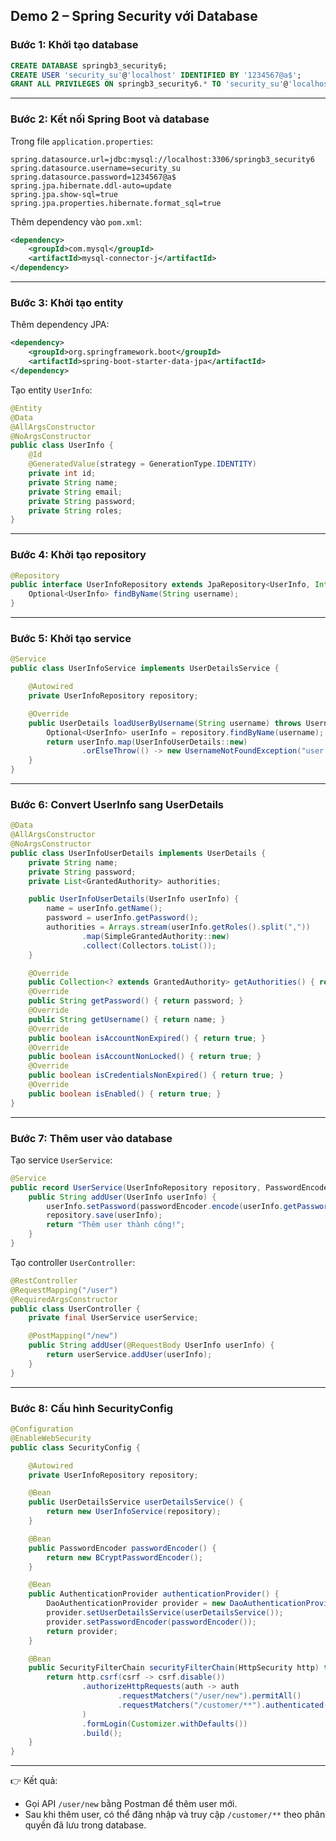 ## Demo 2 – Spring Security với Database

### Bước 1: Khởi tạo database
```sql
CREATE DATABASE springb3_security6;
CREATE USER 'security_su'@'localhost' IDENTIFIED BY '1234567@a$';
GRANT ALL PRIVILEGES ON springb3_security6.* TO 'security_su'@'localhost';
```

---

### Bước 2: Kết nối Spring Boot và database
Trong file `application.properties`:
```properties
spring.datasource.url=jdbc:mysql://localhost:3306/springb3_security6
spring.datasource.username=security_su
spring.datasource.password=1234567@a$
spring.jpa.hibernate.ddl-auto=update
spring.jpa.show-sql=true
spring.jpa.properties.hibernate.format_sql=true
```

Thêm dependency vào `pom.xml`:
```xml
<dependency>
    <groupId>com.mysql</groupId>
    <artifactId>mysql-connector-j</artifactId>
</dependency>
```

---

### Bước 3: Khởi tạo entity
Thêm dependency JPA:
```xml
<dependency>
    <groupId>org.springframework.boot</groupId>
    <artifactId>spring-boot-starter-data-jpa</artifactId>
</dependency>
```

Tạo entity `UserInfo`:
```java
@Entity
@Data
@AllArgsConstructor
@NoArgsConstructor
public class UserInfo {
    @Id
    @GeneratedValue(strategy = GenerationType.IDENTITY)
    private int id;
    private String name;
    private String email;
    private String password;
    private String roles;
}
```

---

### Bước 4: Khởi tạo repository
```java
@Repository
public interface UserInfoRepository extends JpaRepository<UserInfo, Integer> {
    Optional<UserInfo> findByName(String username);
}
```

---

### Bước 5: Khởi tạo service
```java
@Service
public class UserInfoService implements UserDetailsService {

    @Autowired
    private UserInfoRepository repository;

    @Override
    public UserDetails loadUserByUsername(String username) throws UsernameNotFoundException {
        Optional<UserInfo> userInfo = repository.findByName(username);
        return userInfo.map(UserInfoUserDetails::new)
                .orElseThrow(() -> new UsernameNotFoundException("user not found: " + username));
    }
}
```

---

### Bước 6: Convert UserInfo sang UserDetails
```java
@Data
@AllArgsConstructor
@NoArgsConstructor
public class UserInfoUserDetails implements UserDetails {
    private String name;
    private String password;
    private List<GrantedAuthority> authorities;

    public UserInfoUserDetails(UserInfo userInfo) {
        name = userInfo.getName();
        password = userInfo.getPassword();
        authorities = Arrays.stream(userInfo.getRoles().split(","))
                .map(SimpleGrantedAuthority::new)
                .collect(Collectors.toList());
    }

    @Override
    public Collection<? extends GrantedAuthority> getAuthorities() { return authorities; }
    @Override
    public String getPassword() { return password; }
    @Override
    public String getUsername() { return name; }
    @Override
    public boolean isAccountNonExpired() { return true; }
    @Override
    public boolean isAccountNonLocked() { return true; }
    @Override
    public boolean isCredentialsNonExpired() { return true; }
    @Override
    public boolean isEnabled() { return true; }
}
```

---

### Bước 7: Thêm user vào database
Tạo service `UserService`:
```java
@Service
public record UserService(UserInfoRepository repository, PasswordEncoder passwordEncoder) {
    public String addUser(UserInfo userInfo) {
        userInfo.setPassword(passwordEncoder.encode(userInfo.getPassword()));
        repository.save(userInfo);
        return "Thêm user thành công!";
    }
}
```

Tạo controller `UserController`:
```java
@RestController
@RequestMapping("/user")
@RequiredArgsConstructor
public class UserController {
    private final UserService userService;

    @PostMapping("/new")
    public String addUser(@RequestBody UserInfo userInfo) {
        return userService.addUser(userInfo);
    }
}
```

---

### Bước 8: Cấu hình SecurityConfig
```java
@Configuration
@EnableWebSecurity
public class SecurityConfig {

    @Autowired
    private UserInfoRepository repository;

    @Bean
    public UserDetailsService userDetailsService() {
        return new UserInfoService(repository);
    }

    @Bean
    public PasswordEncoder passwordEncoder() {
        return new BCryptPasswordEncoder();
    }

    @Bean
    public AuthenticationProvider authenticationProvider() {
        DaoAuthenticationProvider provider = new DaoAuthenticationProvider();
        provider.setUserDetailsService(userDetailsService());
        provider.setPasswordEncoder(passwordEncoder());
        return provider;
    }

    @Bean
    public SecurityFilterChain securityFilterChain(HttpSecurity http) throws Exception {
        return http.csrf(csrf -> csrf.disable())
                .authorizeHttpRequests(auth -> auth
                        .requestMatchers("/user/new").permitAll()
                        .requestMatchers("/customer/**").authenticated()
                )
                .formLogin(Customizer.withDefaults())
                .build();
    }
}
```

---

👉 Kết quả: 
- Gọi API `/user/new` bằng Postman để thêm user mới.
- Sau khi thêm user, có thể đăng nhập và truy cập `/customer/**` theo phân quyền đã lưu trong database.

